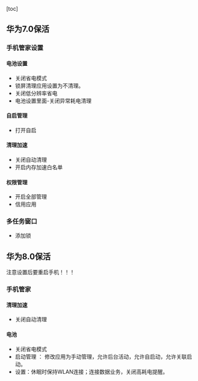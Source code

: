 [toc]

## 华为7.0保活

### 手机管家设置

#### 电池设置

* 关闭省电模式
* 锁屏清理应用设置为不清理。
* 关闭低分辨率省电
* 电池设置里面-关闭异常耗电清理

#### 自启管理

* 打开自启

#### 清理加速

* 关闭自动清理
* 开启内存加速白名单

#### 权限管理

* 开启全部管理
* 信用应用


### 多任务窗口

* 添加锁

## 华为8.0保活 

注意设置后要重启手机！！！

### 手机管家

#### 清理加速

* 关闭自动清理

#### 电池

* 关闭省电模式
* 启动管理 ： 修改应用为手动管理，允许后台活动，允许自启动，允许关联启动。
* 设置：休眠时保持WLAN连接；连接数据业务，关闭高耗电提醒。


